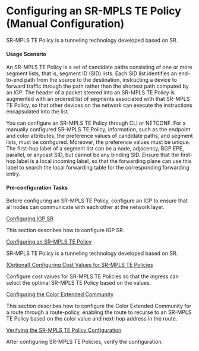 Configuring an SR-MPLS TE Policy (Manual Configuration)
=======================================================

SR-MPLS TE Policy is a tunneling technology developed based on SR.

#### Usage Scenario

An SR-MPLS TE Policy is a set of candidate paths consisting of one or more segment lists, that is, segment ID (SID) lists. Each SID list identifies an end-to-end path from the source to the destination, instructing a device to forward traffic through the path rather than the shortest path computed by an IGP. The header of a packet steered into an SR-MPLS TE Policy is augmented with an ordered list of segments associated with that SR-MPLS TE Policy, so that other devices on the network can execute the instructions encapsulated into the list.

You can configure an SR-MPLS TE Policy through CLI or NETCONF. For a manually configured SR-MPLS TE Policy, information, such as the endpoint and color attributes, the preference values of candidate paths, and segment lists, must be configured. Moreover, the preference values must be unique. The first-hop label of a segment list can be a node, adjacency, BGP EPE, parallel, or anycast SID, but cannot be any binding SID. Ensure that the first-hop label is a local incoming label, so that the forwarding plane can use this label to search the local forwarding table for the corresponding forwarding entry.


#### Pre-configuration Tasks

Before configuring an SR-MPLS TE Policy, configure an IGP to ensure that all nodes can communicate with each other at the network layer.


[Configuring IGP SR](../../../../software/nev8r10_vrpv8r16/user/vrp/dc_vrp_sr_all_cfg_0061.html)

This section describes how to configure IGP SR.

[Configuring an SR-MPLS TE Policy](../../../../software/nev8r10_vrpv8r16/user/vrp/dc_vrp_sr_all_cfg_0062.html)

SR-MPLS TE Policy is a tunneling technology developed based on SR.

[(Optional) Configuring Cost Values for SR-MPLS TE Policies](../../../../software/nev8r10_vrpv8r16/user/vrp/dc_vrp_sr_all_cfg_0267.html)

Configure cost values for SR-MPLS TE Policies so that the ingress can select the optimal SR-MPLS TE Policy based on the values.

[Configuring the Color Extended Community](../../../../software/nev8r10_vrpv8r16/user/vrp/dc_vrp_sr_all_cfg_0063.html)

This section describes how to configure the Color Extended Community for a route through a route-policy, enabling the route to recurse to an SR-MPLS TE Policy based on the color value and next-hop address in the route.

[Verifying the SR-MPLS TE Policy Configuration](../../../../software/nev8r10_vrpv8r16/user/vrp/dc_vrp_sr_all_cfg_0066.html)

After configuring SR-MPLS TE Policies, verify the configuration.